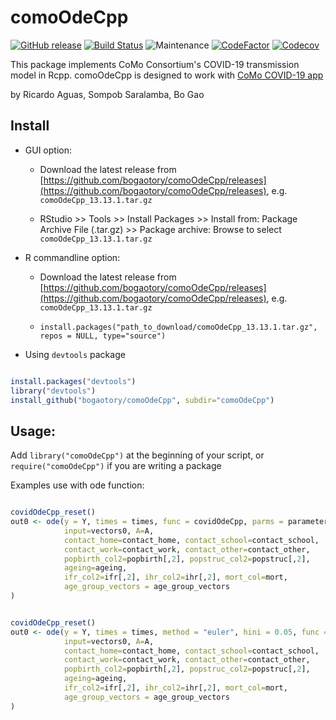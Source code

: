 # comoOdeCpp

[![GitHub release](https://img.shields.io/github/v/release/bogaotory/comoOdeCpp.svg)](https://GitHub.com/bogaotory/comoOdeCpp/releases/)
[![Build Status](https://travis-ci.org/bogaotory/comoOdeCpp.svg?branch=master)](https://travis-ci.org/bogaotory/comoOdeCpp)
![Maintenance](https://img.shields.io/maintenance/yes/2021)
[![CodeFactor](https://www.codefactor.io/repository/github/bogaotory/comoodecpp/badge)](https://www.codefactor.io/repository/github/bogaotory/comoodecpp)
[![Codecov](https://img.shields.io/codecov/c/github/bogaotory/comoOdeCpp)](https://codecov.io/gh/bogaotory/comoOdeCpp)



This package implements CoMo Consortium's COVID-19 transmission model in Rcpp.
comoOdeCpp is designed to work with [CoMo COVID-19 app](https://github.com/bogaotory/como) 


by Ricardo Aguas, Sompob Saralamba, Bo Gao


## Install

- GUI option:

  - Download the latest release from [https://github.com/bogaotory/comoOdeCpp/releases](https://github.com/bogaotory/comoOdeCpp/releases), e.g. `comoOdeCpp_13.13.1.tar.gz`

  - RStudio >> Tools >> Install Packages >> Install from: Package Archive File (.tar.gz) >> Package archive: Browse to select `comoOdeCpp_13.13.1.tar.gz`


- R commandline option:

  - Download the latest release from [https://github.com/bogaotory/comoOdeCpp/releases](https://github.com/bogaotory/comoOdeCpp/releases), e.g. `comoOdeCpp_13.13.1.tar.gz`

  - `install.packages("path_to_download/comoOdeCpp_13.13.1.tar.gz", repos = NULL, type="source")`


- Using `devtools` package

```r

install.packages("devtools")
library("devtools")
install_github("bogaotory/comoOdeCpp", subdir="comoOdeCpp")

```


## Usage:

Add `library("comoOdeCpp")` at the beginning of your script, or `require("comoOdeCpp")` if you are writing a package


Examples use with ode function:

```r

covidOdeCpp_reset()
out0 <- ode(y = Y, times = times, func = covidOdeCpp, parms = parameters,
            input=vectors0, A=A,
            contact_home=contact_home, contact_school=contact_school,
            contact_work=contact_work, contact_other=contact_other,
            popbirth_col2=popbirth[,2], popstruc_col2=popstruc[,2],
            ageing=ageing,
            ifr_col2=ifr[,2], ihr_col2=ihr[,2], mort_col=mort,
            age_group_vectors = age_group_vectors
)


covidOdeCpp_reset()
out0 <- ode(y = Y, times = times, method = "euler", hini = 0.05, func = covidOdeCpp, parms = parameters,
            input=vectors0, A=A,
            contact_home=contact_home, contact_school=contact_school,
            contact_work=contact_work, contact_other=contact_other,
            popbirth_col2=popbirth[,2], popstruc_col2=popstruc[,2],
            ageing=ageing,
            ifr_col2=ifr[,2], ihr_col2=ihr[,2], mort_col=mort,
            age_group_vectors = age_group_vectors
)


```

